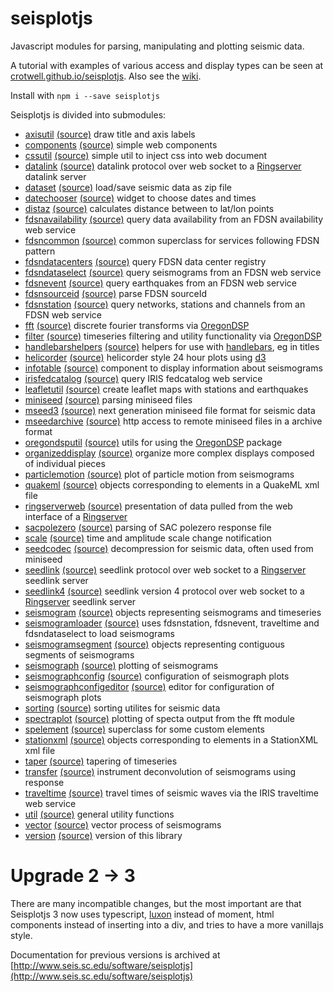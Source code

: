 # seisplotjs
Javascript modules for parsing, manipulating and plotting seismic data.

A tutorial with examples of various access and display types can be seen at
[crotwell.github.io/seisplotjs](http://crotwell.github.io/seisplotjs/).
Also see the [wiki](https://github.com/crotwell/seisplotjs/wiki).

Install with `npm i --save seisplotjs`

Seisplotjs is divided into submodules:

* [axisutil](https://crotwell.github.io/seisplotjs/api/axisutil.html) [(source)](https://github.com/crotwell/seisplotjs/blob/version3.0/src/axisutil.ts) draw title and axis labels
* [components](https://crotwell.github.io/seisplotjs/api/components.html) [(source)](https://github.com/crotwell/seisplotjs/blob/version3.0/src/components.ts) simple web components
* [cssutil](https://crotwell.github.io/seisplotjs/api/cssutil.html) [(source)](https://github.com/crotwell/seisplotjs/blob/version3.0/src/cssutil.ts) simple util to inject css into web document
* [datalink](https://crotwell.github.io/seisplotjs/api/datalink.html) [(source)](https://github.com/crotwell/seisplotjs/blob/version3.0/src/datalink.ts) datalink protocol over web socket to a [Ringserver](https://seiscode.iris.washington.edu/projects/ringserver) datalink server
* [dataset](https://crotwell.github.io/seisplotjs/api/dataset.html) [(source)](https://github.com/crotwell/seisplotjs/blob/version3.0/src/dataset.ts) load/save seismic data as zip file
* [datechooser](https://crotwell.github.io/seisplotjs/api/datechooser.html) [(source)](https://github.com/crotwell/seisplotjs/blob/version3.0/src/datechooser.ts) widget to choose dates and times
* [distaz](https://crotwell.github.io/seisplotjs/api/distaz.html) [(source)](https://github.com/crotwell/seisplotjs/blob/version3.0/src/distaz.ts) calculates distance between to lat/lon points
* [fdsnavailability](https://crotwell.github.io/seisplotjs/api/fdsnavailability.html) [(source)](https://github.com/crotwell/seisplotjs/blob/version3.0/src/fdsnavailability.ts) query data availability from an FDSN availability web service
* [fdsncommon](https://crotwell.github.io/seisplotjs/api/fdsncommon.html) [(source)](https://github.com/crotwell/seisplotjs/blob/version3.0/src/fdsncommon.ts) common superclass for services following FDSN pattern
* [fdsndatacenters](https://crotwell.github.io/seisplotjs/api/fdsndatacenters.html) [(source)](https://github.com/crotwell/seisplotjs/blob/version3.0/src/fdsndatacenters.ts) query FDSN data center registry
* [fdsndataselect](https://crotwell.github.io/seisplotjs/api/fdsndataselect.html) [(source)](https://github.com/crotwell/seisplotjs/blob/version3.0/src/fdsndataselect.ts) query seismograms from an FDSN web service
* [fdsnevent](https://crotwell.github.io/seisplotjs/api/fdsnevent.html) [(source)](https://github.com/crotwell/seisplotjs/blob/version3.0/src/fdsnevent.ts) query earthquakes from an FDSN web service
* [fdsnsourceid](https://crotwell.github.io/seisplotjs/api/fdsnsourceid.html) [(source)](https://github.com/crotwell/seisplotjs/blob/version3.0/src/fdsnsourceid.ts) parse FDSN sourceId
* [fdsnstation](https://crotwell.github.io/seisplotjs/api/fdsnstation.html) [(source)](https://github.com/crotwell/seisplotjs/blob/version3.0/src/fdsnstation.ts) query networks, stations and channels from an FDSN web service
* [fft](https://crotwell.github.io/seisplotjs/api/fft.html) [(source)](https://github.com/crotwell/seisplotjs/blob/version3.0/src/fft.ts) discrete fourier transforms via [OregonDSP](https://www.npmjs.com/package/oregondsp)
* [filter](https://crotwell.github.io/seisplotjs/api/filter.html) [(source)](https://github.com/crotwell/seisplotjs/blob/version3.0/src/filter.ts) timeseries filtering and utility functionality via [OregonDSP](https://www.npmjs.com/package/oregondsp)
* [handlebarshelpers](https://crotwell.github.io/seisplotjs/api/handlebarshelpers.html) [(source)](https://github.com/crotwell/seisplotjs/blob/version3.0/src/handlebarshelpers.ts) helpers for use with [handlebars](http://handlebarsjs.com/), eg in titles
* [helicorder](https://crotwell.github.io/seisplotjs/api/helicorder.html) [(source)](https://github.com/crotwell/seisplotjs/blob/version3.0/src/helicorder.ts) helicorder style 24 hour plots using [d3](http://d3js.org)
* [infotable](https://crotwell.github.io/seisplotjs/api/infotable.html) [(source)](https://github.com/crotwell/seisplotjs/blob/version3.0/src/infotable.ts) component to display information about seismograms
* [irisfedcatalog](https://crotwell.github.io/seisplotjs/api/irisfedcatalog.html) [(source)](https://github.com/crotwell/seisplotjs/blob/version3.0/src/irisfedcatalog.ts) query IRIS fedcatalog web service
* [leafletutil](https://crotwell.github.io/seisplotjs/api/leafletutil.html) [(source)](https://github.com/crotwell/seisplotjs/blob/version3.0/src/leafletutil.ts) create leaflet maps with stations and earthquakes
* [miniseed](https://crotwell.github.io/seisplotjs/api/miniseed.html) [(source)](https://github.com/crotwell/seisplotjs/blob/version3.0/src/miniseed.ts) parsing miniseed files
* [mseed3](https://crotwell.github.io/seisplotjs/api/mseed3.html) [(source)](https://github.com/crotwell/seisplotjs/blob/version3.0/src/mseed3.ts) next generation miniseed file format for seismic data
* [mseedarchive](https://crotwell.github.io/seisplotjs/api/mseedarchive.html) [(source)](https://github.com/crotwell/seisplotjs/blob/version3.0/src/mseedarchive.ts) http access to remote miniseed files in a archive format
* [oregondsputil](https://crotwell.github.io/seisplotjs/api/oregondsputil.html) [(source)](https://github.com/crotwell/seisplotjs/blob/version3.0/src/oregondsputil.ts) utils for using the [OregonDSP](https://www.npmjs.com/package/oregondsp) package
* [organizeddisplay](https://crotwell.github.io/seisplotjs/api/organizeddisplay.html) [(source)](https://github.com/crotwell/seisplotjs/blob/version3.0/src/organizeddisplay.ts) organize more complex displays composed of individual pieces
* [particlemotion](https://crotwell.github.io/seisplotjs/api/particlemotion.html) [(source)](https://github.com/crotwell/seisplotjs/blob/version3.0/src/particlemotion.ts) plot of particle motion from seismograms
* [quakeml](https://crotwell.github.io/seisplotjs/api/quakeml.html) [(source)](https://github.com/crotwell/seisplotjs/blob/version3.0/src/quakeml.ts) objects corresponding to elements in a QuakeML xml file
* [ringserverweb](https://crotwell.github.io/seisplotjs/api/ringserverweb.html) [(source)](https://github.com/crotwell/seisplotjs/blob/version3.0/src/ringserverweb.ts) presentation of data pulled from the web interface of a [Ringserver](https://seiscode.iris.washington.edu/projects/ringserver)
* [sacpolezero](https://crotwell.github.io/seisplotjs/api/sacpolezero.html) [(source)](https://github.com/crotwell/seisplotjs/blob/version3.0/src/sacpolezero.ts) parsing of SAC polezero response file
* [scale](https://crotwell.github.io/seisplotjs/api/scale.html) [(source)](https://github.com/crotwell/seisplotjs/blob/version3.0/src/scale.ts) time and amplitude scale change notification
* [seedcodec](https://crotwell.github.io/seisplotjs/api/seedcodec.html) [(source)](https://github.com/crotwell/seisplotjs/blob/version3.0/src/seedcodec.ts) decompression for seismic data, often used from miniseed
* [seedlink](https://crotwell.github.io/seisplotjs/api/seedlink.html) [(source)](https://github.com/crotwell/seisplotjs/blob/version3.0/src/seedlink.ts) seedlink protocol over web socket to a [Ringserver](https://seiscode.iris.washington.edu/projects/ringserver) seedlink server
* [seedlink4](https://crotwell.github.io/seisplotjs/api/seedlink4.html) [(source)](https://github.com/crotwell/seisplotjs/blob/version3.0/src/seedlink4.ts) seedlink version 4 protocol over web socket to a [Ringserver](https://seiscode.iris.washington.edu/projects/ringserver) seedlink server
* [seismogram](https://crotwell.github.io/seisplotjs/api/seismogram.html) [(source)](https://github.com/crotwell/seisplotjs/blob/version3.0/src/seismogram.ts) objects representing seismograms and timeseries
* [seismogramloader](https://crotwell.github.io/seisplotjs/api/seismogramloader.html) [(source)](https://github.com/crotwell/seisplotjs/blob/version3.0/src/seismogramloader.ts) uses fdsnstation, fdsnevent, traveltime and fdsndataselect to load seismograms
* [seismogramsegment](https://crotwell.github.io/seisplotjs/api/seismogramsegment.html) [(source)](https://github.com/crotwell/seisplotjs/blob/version3.0/src/seismogramsegment.ts) objects representing contiguous segments of seismograms
* [seismograph](https://crotwell.github.io/seisplotjs/api/seismograph.html) [(source)](https://github.com/crotwell/seisplotjs/blob/version3.0/src/seismograph.ts) plotting of seismograms
* [seismographconfig](https://crotwell.github.io/seisplotjs/api/seismographconfig.html) [(source)](https://github.com/crotwell/seisplotjs/blob/version3.0/src/seismographconfig.ts) configuration of seismograph plots
* [seismographconfigeditor](https://crotwell.github.io/seisplotjs/api/seismographconfigeditor.html) [(source)](https://github.com/crotwell/seisplotjs/blob/version3.0/src/seismographconfigeditor.ts) editor for configuration of seismograph plots
* [sorting](https://crotwell.github.io/seisplotjs/api/sorting.html) [(source)](https://github.com/crotwell/seisplotjs/blob/version3.0/src/sorting.ts) sorting utilites for seismic data
* [spectraplot](https://crotwell.github.io/seisplotjs/api/spectraplot.html) [(source)](https://github.com/crotwell/seisplotjs/blob/version3.0/src/spectraplot.ts) plotting of specta output from the fft module
* [spelement](https://crotwell.github.io/seisplotjs/api/spelement.html) [(source)](https://github.com/crotwell/seisplotjs/blob/version3.0/src/spelement.ts) superclass for some custom elements
* [stationxml](https://crotwell.github.io/seisplotjs/api/stationxml.html) [(source)](https://github.com/crotwell/seisplotjs/blob/version3.0/src/stationxml.ts) objects corresponding to elements in a StationXML xml file
* [taper](https://crotwell.github.io/seisplotjs/api/taper.html) [(source)](https://github.com/crotwell/seisplotjs/blob/version3.0/src/taper.ts) tapering of timeseries
* [transfer](https://crotwell.github.io/seisplotjs/api/transfer.html) [(source)](https://github.com/crotwell/seisplotjs/blob/version3.0/src/transfer.ts) instrument deconvolution of seismograms using response
* [traveltime](https://crotwell.github.io/seisplotjs/api/traveltime.html) [(source)](https://github.com/crotwell/seisplotjs/blob/version3.0/src/traveltime.ts) travel times of seismic waves via the IRIS traveltime web service
* [util](https://crotwell.github.io/seisplotjs/api/util.html) [(source)](https://github.com/crotwell/seisplotjs/blob/version3.0/src/util.ts) general utility functions
* [vector](https://crotwell.github.io/seisplotjs/api/vector.html) [(source)](https://github.com/crotwell/seisplotjs/blob/version3.0/src/vector.ts) vector process of seismograms
* [version](https://crotwell.github.io/seisplotjs/api/version.html) [(source)](https://github.com/crotwell/seisplotjs/blob/version3.0/src/version.ts) version of this library


# Upgrade 2 -> 3

There are many incompatible changes, but the most important are that
Seisplotjs 3 now uses typescript,
[luxon](https://moment.github.io/luxon/#/) instead of moment,
html components instead of inserting into a div,
and tries to have a more vanillajs style.

Documentation for previous versions is archived at
[http://www.seis.sc.edu/software/seisplotjs](http://www.seis.sc.edu/software/seisplotjs)
